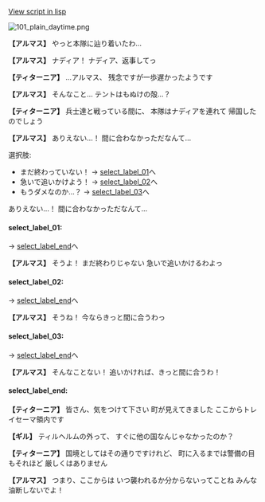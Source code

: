 [View script in lisp](../scripts/100201021.txt)

![101_plain_daytime.png](../images/backgrounds/101_plain_daytime.png)

**【アルマス】**
やっと本隊に辿り着いたわ…

**【アルマス】**
ナディア！
ナディア、返事してっ

**【ティターニア】**
…アルマス、
残念ですが一歩遅かったようです

**【アルマス】**
そんなこと…
テントはもぬけの殻…？

**【ティターニア】**
兵士達と戦っている間に、
本隊はナディアを連れて
帰国したのでしょう

**【アルマス】**
ありえない…！
間に合わなかっただなんて…

選択肢:
- まだ終わっていない！ → [select_label_01](#select_label_01)へ
- 急いで追いかけよう！ → [select_label_02](#select_label_02)へ
- もうダメなのか…？ → [select_label_03](#select_label_03)へ

ありえない…！
間に合わなかっただなんて…

#### select_label_01:
 → [select_label_end](#select_label_end)へ

**【アルマス】**
そうよ！
まだ終わりじゃない
急いで追いかけるわよっ

#### select_label_02:
 → [select_label_end](#select_label_end)へ

**【アルマス】**
そうね！
今ならきっと間に合うわっ

#### select_label_03:
 → [select_label_end](#select_label_end)へ

**【アルマス】**
そんなことない！
追いかければ、きっと間に合うわ！

#### select_label_end:

**【ティターニア】**
皆さん、気をつけて下さい
町が見えてきました
ここからトレイセーマ領内です

**【ギル】**
ティルヘルムの外って、
すぐに他の国なんじゃなかったのか？

**【ティターニア】**
国境としてはその通りですけれど、
町に入るまでは警備の目もそれほど
厳しくはありません

**【アルマス】**
つまり、ここからは
いつ襲われるか分からないってことね
みんな油断しないでよ！

